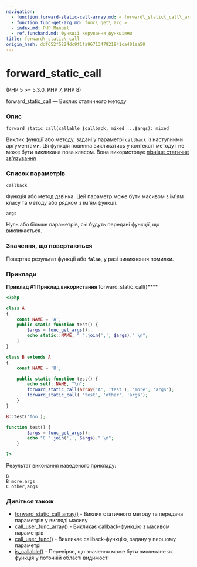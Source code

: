 ```yaml
---
navigation:
  - function.forward-static-call-array.md: « forward\_static\_call\_array
  - function.func-get-arg.md: func\_get\_arg »
  - index.md: PHP Manual
  - ref.funchand.md: Функції керування функціями
title: forward\_static\_call
origin_hash: ddf652f5224dc9f1fa9671347921941ca401ea50
---
```

# forward\_static\_call

(PHP 5 >= 5.3.0, PHP 7, PHP 8)

forward\_static\_call — Виклик статичного методу

### Опис

```methodsynopsis
forward_static_call(callable $callback, mixed ...$args): mixed
```

Виклик функції або методу, задані у параметрі `callback` із наступними аргументами. Ця функція повинна викликатись у контексті методу і не може бути викликана поза класом. Вона використовує [пізніше статичне зв'язування](language.oop5.late-static-bindings.md)

### Список параметрів

`callback`

Функція або метод дзвінка. Цей параметр може бути масивом з ім'ям класу та методу або рядком з ім'ям функції.

`args`

Нуль або більше параметрів, які будуть передані функції, що викликається.

### Значення, що повертаються

Повертає результат функції або **`false`**, у разі виникнення помилки.

### Приклади

**Приклад #1 Приклад використання** forward\_static\_call()\*\*\*\*

```php
<?php

class A
{
    const NAME = 'A';
    public static function test() {
        $args = func_get_args();
        echo static::NAME, " ".join(',', $args)." \n";
    }
}

class B extends A
{
    const NAME = 'B';

    public static function test() {
        echo self::NAME, "\n";
        forward_static_call(array('A', 'test'), 'more', 'args');
        forward_static_call( 'test', 'other', 'args');
    }
}

B::test('foo');

function test() {
        $args = func_get_args();
        echo "C ".join(',', $args)." \n";
    }

?>
```

Результат виконання наведеного прикладу:

```
B
B more,args
C other,args
```

### Дивіться також

-   [forward\_static\_call\_array()](function.forward-static-call-array.md) \- Виклик статичного методу та передача параметрів у вигляді масиву
-   [call\_user\_func\_array()](function.call-user-func-array.md) \- Викликає callback-функцію з масивом параметрів
-   [call\_user\_func()](function.call-user-func.md) \- Викликає callback-функцію, задану у першому параметрі
-   [is\_callable()](function.is-callable.md) \- Перевіряє, що значення може бути викликане як функція у поточній області видимості
